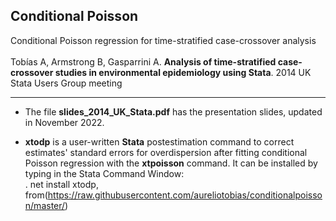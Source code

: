 ## Conditional Poisson
Conditional Poisson regression for time-stratified case-crossover analysis
<br>
<br>
Tobías A, Armstrong B, Gasparrini A. **Analysis of time-stratified case-crossover studies in environmental epidemiology using Stata**. 
2014 UK Stata Users Group meeting 

---

* The file **slides_2014_UK_Stata.pdf** has the presentation slides, updated in November 2022. 

* **xtodp** is a user-written **Stata** postestimation command to correct estimates' standard errors for overdispersion after fitting conditional Poisson regression with the **xtpoisson** command. It can be installed by typing in the Stata Command Window:<br>
. net install xtodp, from(https://raw.githubusercontent.com/aureliotobias/conditionalpoisson/master/)
